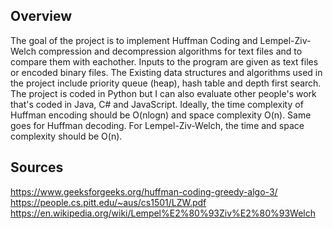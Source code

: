 ## Overview

The goal of the project is to implement Huffman Coding and Lempel-Ziv-Welch compression and decompression algorithms for text files and to compare them with eachother. Inputs to the program are given as text files or encoded binary files. The Existing data structures and algorithms used in the project include priority queue (heap), hash table and depth first search. The project is coded in Python but I can also evaluate other people's work that's coded in Java, C# and JavaScript. Ideally, the time complexity of Huffman encoding should be O(nlogn) and space complexity O(n). Same goes for Huffman decoding. For Lempel-Ziv-Welch, the time and space complexity should be O(n).

## Sources

https://www.geeksforgeeks.org/huffman-coding-greedy-algo-3/  
https://people.cs.pitt.edu/~aus/cs1501/LZW.pdf  
https://en.wikipedia.org/wiki/Lempel%E2%80%93Ziv%E2%80%93Welch  